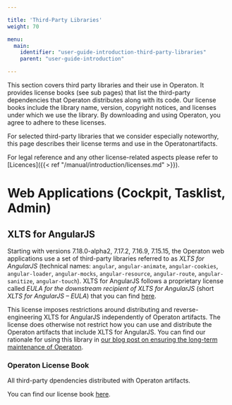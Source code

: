 ```yaml
---

title: 'Third-Party Libraries'
weight: 70

menu:
  main:
    identifier: "user-guide-introduction-third-party-libraries"
    parent: "user-guide-introduction"

---
```


This section covers third party libraries and their use in Operaton. It provides license books (see sub pages) that list the third-party dependencies that Operaton distributes along with its code. Our license books include the library name, version, copyright notices, and licenses under which we use the library. By downloading and using Operaton, you agree to adhere to these licenses.

For selected third-party libraries that we consider especially noteworthy, this page describes their license terms and use in the Operatonartifacts.

For legal reference and any other license-related aspects please refer to [Licences]({{< ref "/manual/introduction/licenses.md" >}}).


# Web Applications (Cockpit, Tasklist, Admin)

## XLTS for AngularJS

Starting with versions 7.18.0-alpha2, 7.17.2, 7.16.9, 7.15.15, the Operaton web applications use a set of third-party libraries referred to as *XLTS for AngularJS* (technical names: `angular`, `angular-animate`, `angular-cookies`, `angular-loader`, `angular-mocks`, `angular-resource`, `angular-route`, `angular-sanitize`, `angular-touch`). XLTS for AngularJS follows a proprietary license called *EULA for the downstream recipient of XLTS for AngularJS* (short *XLTS for AngularJS – EULA*) that you can find [here](https://xlts.dev/angularjs/downstream-eula).

This license imposes restrictions around distributing and reverse-engineering XLTS for AngularJS independently of Operaton artifacts. The license does otherwise not restrict how you can use and distribute the Operaton artifacts that include XLTS for AngularJS. You can find our rationale for using this library in [our blog post on ensuring the long-term maintenance of Operaton](https://camunda.com/blog/2022/02/ensuring-continuous-support-of-angularjs-in-camunda-platform-7-17/).


### Operaton License Book

All third-party dpendencies distributed with Operaton artifacts.

You can find our license book [here](https://github.com/operaton/operaton/blob/main/distro/license-book/src/main/resources/license-book.txt).
